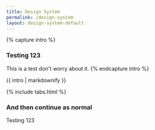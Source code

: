 ```yaml
---
title: Design System
permalink: /design-system
layout: design-system-default
---
```

{% capture intro %}
### Testing 123

This is a test don't worry about it.
{% endcapture intro %}
<div class="cms">{{ intro | markdownify }}</div>

{% include tabs.html %}

### And then continue as normal

Testing 123
